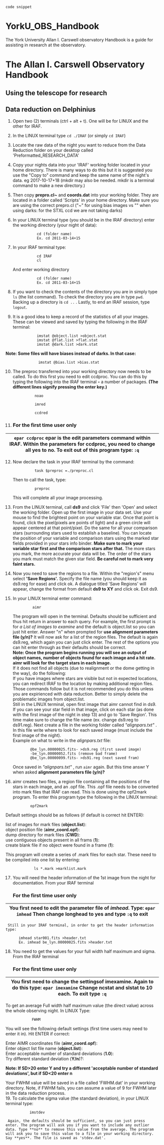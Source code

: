 `code snippet`  


# YorkU_OBS_Handbook
The York University Allan I. Carswell observatory Handbook is a guide for assisting in research at the observatory.

The Allan I. Carswell Observatory Handbook
=======

## Using the telescope for research


## Data reduction on Delphinius 
 1. Open two (2) terminals (ctrl + alt + t). One will be for LINUX and the other for IRAF.
 2. In the LINUX terminal type `cd ./IRAF` (or simply `cd IRAF`)
 3. Locate the raw data of the night you want to reduce from the Data Reduction folder on your desktop called 'Preformatted_RESEARCH_DATA'
 4. Copy your nights data into your 'IRAF' working folder located in your home directory. There is many ways to do this but it is suggested you use the "Copy to" command and keep the same name of the night's data. eg 2017-10-17+18 (mkdir may also be needed. mkdir is a terminal command to make a new directory.)
 5. Then copy **prepro.cl~** and **coords.dat** into your working folder. They are located in a folder called 'Scripts' in your home directory. Make sure you are using the correct prepro.cl ("~" for using bias images vs "" when using darks: for the STXL ccd we are not taking darks)
 6. In your LINUX terminal type (you should be in the IRAF directory) enter the working directory (your night of data): 
 
                   cd (folder name)  
                   Ex. cd 2011-03-14+15 
                   
 7. In your IRAF terminal type:  
 
                   cd IRAF  
                   cl   
    And enter working directory  
    
                   cd (folder name)  
                   Ex. cd 2011-03-14+15 
                   
 8. If you want to check the contents of the directory you are in simply type `ls` (the list command). To check the directory you are in type `pwd`. Backing up a directory is `cd ..` . Lastly, to end an IRAF session, type `logout`.
 9. It is a good idea to keep a record of the statistics of all your images. These can be viewed and saved by typing the following in the IRAF terminal:  
 
                   imstat @object.list >object.stat  
                   imstat @flat.list >flat.stat  
                   imstat @dark.list >dark.stat  
                   
   **Note: Some files will have biases instead of darks. In that case:** 
                   
                   imstat @bias.list >bias.stat  
 10. The preproc transferred into your working directory now needs to be called. To do this first you need to edit ccdproc. You can do this by typing the following into the IRAF terminal **-** a number of packages. **(The different lines signify pressing the enter key.)**  
 
                   noao  
                   
                   imred 
                   
                   ccdred  
 11. ### For the first time user only  
 | `epar ccdproc` epar is the edit parameters command within IRAF. Within the parameters for ccdproc, you need to change all yes to no. To exit out of this program type: `:q` |  
 | ------ |
 12. Now declare the task in your IRAF terminal by the command:  
 
                   task $preproc =./preproc.cl  
     Then to call the task, type: 
     
                   preproc  
     This will complete all your image processing.
 13. From the LINUX terminal, call **ds9** and click 'File' then 'Open' and select the working folder. Open up the first image in your data set. Use your mouse to find the brightest point on your variable star. Once that point is found, click the pixel(pixels are points of light) and a green circle will appear centered at that point/pixel. Do the same for all your comparison stars (surrounding stars used to establish a baseline). You can locate the position of your variable and comparison stars using the marked star fields provided in your stars info binder. **Make sure to mark your variable star first and the comparison stars after that.** The more stars you mark, the more accurate your data will be. The order of the stars you mark must match the given star field. **Be careful not to mark very faint stars.**  
 14. Now you need to save the regions to a file. Within the "region's" menu select **'Save Regions'.** Specify the file name (you should keep it as ds9.reg for ease) and click ok. A dialogue titled 'Save Regions' will appear, change the format from default **ds9 to XY** and click ok. Exit ds9.  
 15. In your LINUX terminal enter command:  
 
                  aimr  
                  
     The program will open in the terminal. Defaults should be sufficient and thus hit return in answer to each query. For example, the first prompt is for _a List of images to examine_ and the default is object.list so you can just hit enter. Answer "n" when prompted for **use alignment parameters file (y/n)?** It will now ask for a list of the region files. The default is again ds9.reg, which again you can just click enter. The rest of the options you can hit enter through as their defaults should be correct.  
     **Note: Once the program begins running you will see an output of object names, number of objects found for each image and a hit rate. aimr will look for the target stars in each image.**  
     If it does not find all objects (due to realignment or the dome getting in the way), do the following:  
       If you have images where stars are visible but not in expected locations, you can redirect IRAF to the location by making additional region files. Those commands follow but it is not recommended you do this unless you are expirienced with data reduction. Better to simply delete the problematic images from object.list.  
       Still in the LINUX terminal, open first image that aimr cannot find in ds9. If you can see your star field in that image, click on each star (as done with the first image of the night in step 13) and go to 'Save Region'. This time make sure to change the file name (ex. change ds9.reg to ds91.reg). Next create a file in the working folder called _"alignpars.txt"_ . In this file write where to look for each saved image (must include the first image of the night).  
       Example on what to write in the _alignpars.txt_ file:
       
                 @be_lyn.00000025.fits- >ds9.reg (first saved image)
                 -be_lyn.00000052.fits (remove bad frame)
                 @be_lyn.00000099.fits- >ds91.reg (next saved fram)
                 
       Once saved in _"alignpars.txt"_ , run `aimr` again. But this time answr Y when asked **alignment parameters file (y/n)?**  
 16. aimr creates two files, a region file containing all the positions of the stars in each image, and an .opf file. This .opf file needs to be converted into mark files that IRAF can read. This is done using the opf2mark program. To enter this program type the following in the LINUX terminal:
 
                 opf2mark
                 
   Default settings should be as follows (if default is correct hit ENTER):  
   
   list of images for mark files (**object.list**):  
   object position file (**aimr_coord.opf**):  
   dump directory for mark files (**CWD**):  
   use contiguous objects present in all frams (**1**):  
   create blank file if no object were found in a frame (**1**):  
   
   This program will create a series of .mark files for each star. These need to be compiled into one list by entering:  
   
                 ls *.mark >marklist.mark
                 
 17. You will need the header information of the 1st image from the night for documentation. From your IRAF terminal  
      ### For the first time user only  
 | You first need to edit the parameter file of _imhead_. Type: `epar imhead` Then change longhead to yes and type `:q` to exit |  
 | ------ |  
     Still in your IRAF terminal, in order to get the header information type:  
      
          imhead star001.fits >header.txt
          Ex. imhead be_lyn.00000025.fits >header.txt  
          
 18. You need to get the values for your full width half maximum and sigma. From the IRAF terminal  
       ### For the first time user only  
 | You first need to change the settingsof imexamine. Again to do this type: `epar imexamine` Change **ncstat** and **slstat** to 10 each. To exit type `:q` |  
 | ------ |  
 
   To get an average Full width half maximum value (the direct value) across the whole observing night. In LINUX Type:  
     
                FWHM  
                
   You will see the following default settings (first time users may need to enter it in). Hit ENTER if correct:  
   
   Enter AIMR coordinates file (**aimr_coord.opf**):  
   Enter object list file name (**object.list**):  
   Enter acceptable number of standard deviations (**1.0**):  
   Try different standard deviation (**Y/n**)?:  
   
   **Note: If SD>20 enter Y and try a different 'acceptable number of standard deviations', but if SD<20 enter n**  
   
   Your FWHM value will be saved in a file called 'FWHM.dat' in your working directory. Note, if FWHM fails, you can assume a value of 9 for FWHM later in the data reduction process.  
 19. To calculate the sigma value (the standard deviation), in your LINUX terminal type:  
 
               imstdev  
               
     Again, the defaults should be sufficient, so you can just press enter. The program will ask you if you want to include any outlier data. Type **no** to remove this value from the average. The program will ask you to save this value to a file in your working directory. Say **yes**. The file is saved as 'stdev.dat'.  
     
 


